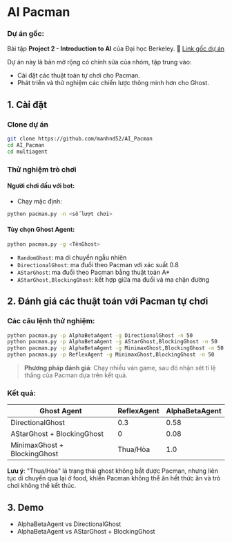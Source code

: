 # AI Pacman 

### Dự án gốc:

Bài tập **Project 2 - Introduction to AI** của Đại học Berkeley.
🔗 [Link gốc dự án](https://inst.eecs.berkeley.edu/~cs188/fa24/projects/proj2/)

Dự án này là bản mở rộng có chỉnh sửa của nhóm, tập trung vào:

* Cài đặt các thuật toán tự chơi cho Pacman.
* Phát triển và thử nghiệm các chiến lược thông minh hơn cho Ghost.


## 1. Cài đặt

### Clone dự án

```bash
git clone https://github.com/manhnd52/AI_Pacman
cd AI_Pacman
cd multiagent
```

###  Thử nghiệm trò chơi

#### Người chơi đấu với bot:

* Chạy mặc định:

```bash
python pacman.py -n <số lượt chơi>
```

#### Tùy chọn Ghost Agent:

```bash
python pacman.py -g <TênGhost>
```

* `RandomGhost`: ma di chuyển ngẫu nhiên
* `DirectionalGhost`: ma đuổi theo Pacman với xác suất 0.8
* `AStarGhost`: ma đuổi theo Pacman bằng thuật toán A\*
* `AStarGhost,BlockingGhost`: kết hợp giữa ma đuổi và ma chặn đường


## 2. Đánh giá các thuật toán với Pacman tự chơi

### Các câu lệnh thử nghiệm:

```bash
python pacman.py -p AlphaBetaAgent -g DirectionalGhost -n 50
python pacman.py -p AlphaBetaAgent -g AStarGhost,BlockingGhost -n 50
python pacman.py -p AlphaBetaAgent -g MinimaxGhost,BlockingGhost -n 50
python pacman.py -p ReflexAgent -g MinimaxGhost,BlockingGhost -n 50
```

> **Phương pháp đánh giá**:
> Chạy nhiều ván game, sau đó nhận xét tỉ lệ thắng của Pacman dựa trên kết quả.

### Kết quả:

| Ghost Agent                  | ReflexAgent | AlphaBetaAgent |
| ---------------------------- | ----------- | -------------- |
| DirectionalGhost             | 0.3         | 0.58           |
| AStarGhost + BlockingGhost   | 0           | 0.08           |
| MinimaxGhost + BlockingGhost | Thua/Hòa    | 1.0            |

**Lưu ý**:
"Thua/Hòa" là trạng thái ghost không bắt được Pacman, nhưng liên tục di chuyển qua lại ở food, khiến Pacman không thể ăn hết thức ăn và trò chơi không thể kết thúc.



## 3.  Demo

* AlphaBetaAgent vs DirectionalGhost
* AlphaBetaAgent vs AStarGhost + BlockingGhost

